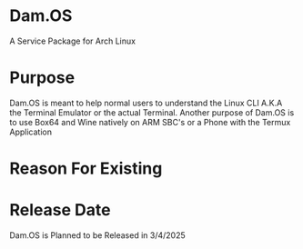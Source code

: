 # Dam.OS
A Service Package for Arch Linux


# Purpose
Dam.OS is meant to help normal users to understand the Linux CLI A.K.A the Terminal Emulator or the actual Terminal. Another purpose of Dam.OS is to use Box64 and Wine natively on ARM SBC's or a Phone with the Termux Application


# Reason For Existing


# Release Date
Dam.OS is Planned to be Released in 3/4/2025
